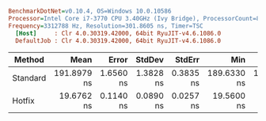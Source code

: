 ``` ini

BenchmarkDotNet=v0.10.4, OS=Windows 10.0.10586
Processor=Intel Core i7-3770 CPU 3.40GHz (Ivy Bridge), ProcessorCount=8
Frequency=3312788 Hz, Resolution=301.8605 ns, Timer=TSC
  [Host]     : Clr 4.0.30319.42000, 64bit RyuJIT-v4.6.1086.0
  DefaultJob : Clr 4.0.30319.42000, 64bit RyuJIT-v4.6.1086.0


```
 |   Method |        Mean |     Error |    StdDev |    StdErr |         Min |          Q1 |      Median |          Q3 |         Max |        Op/s | Scaled | ScaledSD |  Gen 0 | Allocated |
 |--------- |------------:|----------:|----------:|----------:|------------:|------------:|------------:|------------:|------------:|------------:|-------:|---------:|-------:|----------:|
 | Standard | 191.8979 ns | 1.6560 ns | 1.3828 ns | 0.3835 ns | 189.6330 ns | 191.1547 ns | 191.8258 ns | 192.5910 ns | 195.1238 ns |   5211105.2 |   1.00 |     0.00 | 0.0083 |   0.05 kB |
 |   Hotfix |  19.6762 ns | 0.1140 ns | 0.0890 ns | 0.0257 ns |  19.5600 ns |  19.6042 ns |  19.6557 ns |  19.7700 ns |  19.8015 ns | 50822721.56 |   0.10 |     0.00 |      - |      0 kB |
